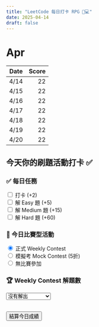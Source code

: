 ```yaml
---
title: "LeetCode 每日打卡 RPG 🎯💻"
date: 2025-04-14
draft: false
---
```


# Apr

| Date  | Score |
| ----- | ----: |
| 4/14  | 22    |
| 4/15  | 22    |
| 4/16  | 22    |
| 4/17  | 22    |
| 4/18  | 22    |
| 4/19  | 22    |
| 4/20  | 22    |


## 今天你的刷題活動打卡 ✅

<form id="lc-activity-form">

### ✅ 每日任務

<input type="checkbox" id="daily_checkin"> 打卡 (+2)<br>
<input type="checkbox" id="easy_solved"> 解 Easy 題 (+5)<br>
<input type="checkbox" id="medium_solved"> 解 Medium 題 (+15)<br>
<input type="checkbox" id="hard_solved"> 解 Hard 題 (+60)<br>

### 🎯 今日比賽型活動

<input type="radio" name="contest_type" id="contest_official" value="official" checked> 正式 Weekly Contest<br>
<input type="radio" name="contest_type" id="contest_mock" value="mock"> 模擬考 Mock Contest (5折)<br>
<input type="radio" name="contest_type" id="contest_none" value="none"> 無比賽參加<br>

### 🏆 Weekly Contest 解題數

<select id="weekly_contest_solved">
  <option value="0">沒有解出</option>
  <option value="1">解出 1 題 (+15)</option>
  <option value="2">解出 2 題 (+50)</option>
  <option value="3">解出 3 題 (+200)</option>
  <option value="4">解出 4 題 (+500)</option>
</select>

<br>
<br>

<button type="button" onclick="calculateLCPoints()">結算今日成績</button>

</form>

<p id="lc-result" style="margin-top:20px; font-size: 18px; font-weight: bold;"></p>
<p id="lc-title" style="font-size: 16px;"></p>

<script>
function calculateLCPoints() {
  let points = 0;

  // 日常活動分數
  if (document.getElementById('daily_checkin').checked) { points += 2; }
  if (document.getElementById('easy_solved').checked) { points += 5; }
  if (document.getElementById('medium_solved').checked) { points += 15; }
  if (document.getElementById('hard_solved').checked) { points += 60; }

  // Weekly Contest 解題數
  const contestSolved = parseInt(document.getElementById('weekly_contest_solved').value);
  let contestPoints = 0;
  if (contestSolved === 1) { contestPoints = 15; }
  else if (contestSolved === 2) { contestPoints = 50; }
  else if (contestSolved === 3) { contestPoints = 200; }
  else if (contestSolved === 4) { contestPoints = 500; }

  // 判斷正式/模擬/無參加
  const contestType = document.querySelector('input[name="contest_type"]:checked').value;
  let contestMessage = "";
  
  if (contestType === "official") {
    contestMessage = "征戰正式戰場，氣勢如虹！🏆";
  } else if (contestType === "mock") {
    contestPoints = Math.floor(contestPoints * 0.5); // 模擬考打五折
    contestMessage = "模擬戰場訓練，未來主力！🛡️";
  } else if (contestType === "none") {
    // 沒有參加任何比賽，只顯示鼓勵訊息
    contestMessage = "休息是為了走更長遠的路！🌱";
    contestPoints = 0;  // **只有當 contest_type 是 none 時才硬設 0**
  }

  points += contestPoints;

  // 顯示總分
  document.getElementById('lc-result').innerText = "今日 LC 活動總分：" + points + " 分";

  // 決定頭銜
  let title = "";
  if (points >= 300) {
    title = "少林心經 📜🧘‍♂️";
  } else if (points >= 200) {
    title = "易筋經 🧘‍♂️";
  } else if (points >= 80) {
    title = "一拍兩散掌 🫳💥";
  } else if (points >= 30) {
    title = "大力金剛掌 💪";
  } else if (points > 0) {
    title = "羅漢拳 🥋";
  } else {
    title = "尚未入門的小師弟 🌱";
  }

  document.getElementById('lc-title').innerHTML = 
    "今日頭銜：" + title  + "<br>" + contestMessage;
}
</script>
